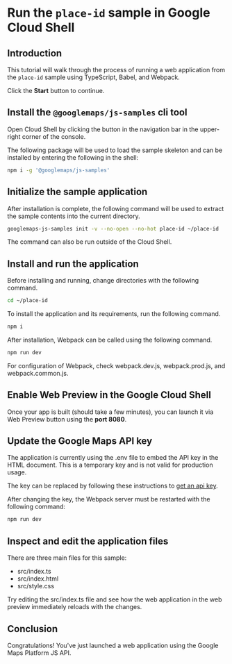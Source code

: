 # Run the `place-id` sample in Google Cloud Shell

<walkthrough-tutorial-duration duration="10"/>

## Introduction

This tutorial will walk through the process of running a web application from
the `place-id` sample using TypeScript, Babel, and Webpack.

Click the **Start** button to continue.

## Install the `@googlemaps/js-samples` cli tool

Open Cloud Shell by clicking the
<walkthrough-cloud-shell-icon></walkthrough-cloud-shell-icon> button in the
navigation bar in the upper-right corner of the console.

The following package will be used to load the sample skeleton and can be
installed by entering the following in the shell:

```bash
npm i -g '@googlemaps/js-samples'
```

## Initialize the sample application

After installation is complete, the following command will be used to extract
the sample contents into the current directory.

```bash
googlemaps-js-samples init -v --no-open --no-hot place-id ~/place-id
```

The command can also be run outside of the Cloud Shell.

## Install and run the application

Before installing and running, change directories with the following command.

```bash
cd ~/place-id
```

To install the application and its requirements, run the following command.

```bash
npm i
```

After installation, Webpack can be called using the following command.

```bash
npm run dev
```

For configuration of Webpack, check
<walkthrough-editor-open-file filePath="place-id/webpack.dev.js">webpack.dev.js</walkthrough-editor-open-file>,
<walkthrough-editor-open-file filePath="place-id/webpack.prod.js">webpack.prod.js</walkthrough-editor-open-file>,
and
<walkthrough-editor-open-file filePath="place-id/webpack.common.js">webpack.common.js</walkthrough-editor-open-file>.

## Enable Web Preview in the Google Cloud Shell

Once your app is built (should take a few minutes), you can launch it via
<walkthrough-spotlight-pointer target="cloudshell" spotlightId="devshell-web-preview-button">Web
Preview button</walkthrough-spotlight-pointer> using the **port 8080**.

## Update the Google Maps API key

The application is currently using the
<walkthrough-editor-open-file filePath="place-id/.env">.env</walkthrough-editor-open-file>
file to embed the API key in the HTML document. This is a temporary key and is
not valid for production usage.

The key can be replaced by following these instructions to
[get an api key](https://developers.google.com/maps/documentation/javascript/get-api-key).

After changing the key, the Webpack server must be restarted with the following
command:

```bash
npm run dev
```

## Inspect and edit the application files

There are three main files for this sample:

*   <walkthrough-editor-open-file filePath="place-id/src/index.ts">src/index.ts</walkthrough-editor-open-file>
*   <walkthrough-editor-open-file filePath="place-id/src/index.html">src/index.html</walkthrough-editor-open-file>
*   <walkthrough-editor-open-file filePath="place-id/src/style.css">src/style.css</walkthrough-editor-open-file>

Try editing the <walkthrough-editor-open-file filePath="place-id/src/index.ts">src/index.ts</walkthrough-editor-open-file> file and see how the web application in the web preview immediately reloads with the changes.

## Conclusion

<walkthrough-conclusion-trophy></walkthrough-conclusion-trophy>

Congratulations! You've just launched a web application using the Google Maps
Platform JS API.
